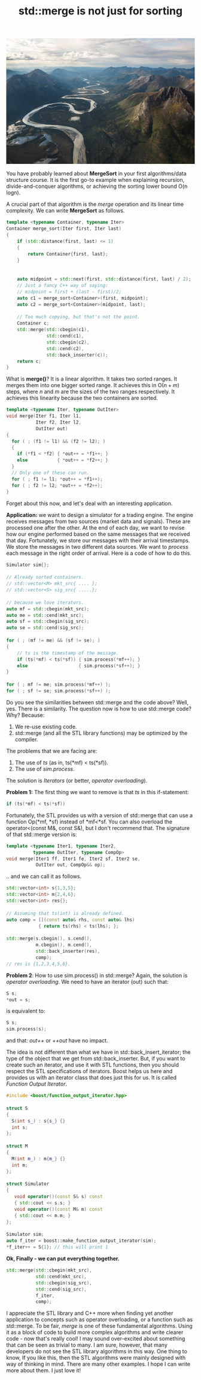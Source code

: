 ﻿---
layout: post
title: std::merge is not just for sorting
categories: algorithms
keywords: algorithms
---


![..](/assets/images/merge_roads.jpeg)

You have probably learned about **MergeSort** in your first algorithms/data structure course. It is the first go-to example when explaining recursion, divide-and-conquer algorithms, or achieving the sorting lower bound O(n logn). 

A crucial part of that algorithm is the *merge* operation and its linear time complexity.  We can write **MergeSort** as follows.
```cpp
template <typename Container, typename Iter> 
Container merge_sort(Iter first, Iter last) 
{ 
    if (std::distance(first, last) <= 1) 
    { 
        return Container{first, last};
    } 
    
    
    auto midpoint = std::next(first, std::distance(first, last) / 2);
    // Just a fancy C++ way of saying: 
    // midpoint = first + (last - first)/2; 
    auto c1 = merge_sort<Container>(first, midpoint); 
    auto c2 = merge_sort<Container>(midpoint, last); 
    
    // Too much copying, but that's not the point. 
    Container c; 
    std::merge(std::cbegin(c1), 
               std::cend(c1), 
               std::cbegin(c2), 
               std::cend(c2),
               std::back_inserter(c)); 
    return c;
} 
```



What is **merge()**? It is a linear algorithm. It takes two sorted ranges. It merges them into one bigger sorted range. It achieves this in O($n+m$) steps, where $n$ and $m$ are the sizes of the two ranges respectively. It achieves this linearity because the two containers are sorted.  

```cpp
template <typename Iter, typename OutIter> 
void merge(Iter f1, Iter l1, 
           Iter f2, Iter l2, 
           OutIter out)
{ 
  for ( ; (f1 != l1) && (f2 != l2); )
  {
    if (*f1 < *f2) { *out++ = *f1++; }
    else           { *out++ = *f2++; }
  } 
  // Only one of these can run. 
  for ( ; f1 != l1; *out++ = *f1++); 
  for ( ; f2 != l2; *out++ = *f2++); 
} 

```

Forget about this now, and let's deal with an interesting application. 

**Application:** we want to design a simulator for a trading engine. The engine receives messages from two sources (market data and signals).  These are processed one after the other. At the end of each day, we want to revise how our engine performed based on the same messages that we received that day. Fortunately, we store our messages with their arrival timestamps. We store the messages in two different data sources.  We want to *process* each message in the right order of arrival.  Here is a code of how to do this. 

```cpp
Simulator sim{}; 

// Already sorted containers.  
// std::vector<M> mkt_src{ .... }; 
// std::vector<S> sig_src{ .....}; 

// because we love iterators. 
auto mf = std::cbegin(mkt_src); 
auto me = std::cend(mkt_src);
auto sf = std::cbegin(sig_src);
auto se = std::cend(sig_src);

for ( ; (mf != me) && (sf != se); ) 
{ 
    // ts is the timestamp of the message. 
    if (ts(*mf) < ts(*sf)) { sim.process(*mf++); }
    else                   { sim.process(*sf++); }
} 

for ( ; mf != me; sim.process(*mf++) ); 
for ( ; sf != se; sim.process(*sf++) );
```

Do you see the similarities between std::merge and the code above? Well, yes. There is a similarity. The question now is how to use std::merge code? Why? Because:  

 1. We re-use existing code. 
 2. std::merge (and all the STL library functions) may be optimized by the compiler. 

The problems that we are facing are: 

 1. The use of *ts* (as in,  ts(*mf) < ts(*sf)). 
 2. The use of *sim.process*.  

The solution is  *Iterators* (or better, *operator overloading*).  

**Problem 1:** The first thing we want to remove is that *ts* in this if-statement: 
```cpp
if (ts(*mf) < ts(*sf))
```

Fortunately, the STL provides us with a version of std::merge that can use a function Op(*mf, *sf) instead of *mf<*sf.  You can also overload the operator<(const M&, const S&), but I don't recommend that.  The signature of that std::merge version is: 

```cpp
template <typename Iter1, typename Iter2, 
          typename OutIter, typename CompOp> 
void merge(Iter1 ff, Iter1 fe, Iter2 sf, Iter2 se, 
           OutIter out, CompOp&& op);  
```

.. and we can call it as follows. 
```cpp
std::vector<int> s{1,3,5}; 
std::vector<int> m{2,4,6};
std::vector<int> res{};

// Assuming that ts(int) is already defined.   
auto comp = [](const auto& rhs, const auto& lhs) 
            { return ts(rhs) < ts(lhs); }; 
            
std::merge(s.cbegin(), s.cend(), 
           m.cbegin(), m.cend(), 
           std::back_inserter(res), 
           comp);
// res is {1,2,3,4,5,6}.  
```

**Problem 2**: How to use sim.process() in std::merge?  Again, the solution is *operator overloading*.  We need to have an iterator (out) such that: 

```cpp 
S s;
*out = s; 
```
is equivalent to: 
```cpp
S s; 
sim.process(s); 
```

and that: *out++* or *++out* have no impact. 

The idea is not different than what we have in std::back_insert_iterator; the type of the object that we get from std::back_inserter.  But, if you want to create such an iterator, and use it with STL functions, then you should respect the STL specifications of iterators. Boost helps us here and provides us with an iterator class that does just this for us. It is called *Function Output Iterator*. 

```cpp
#include <boost/function_output_iterator.hpp>

struct S 
{ 
  S(int s_) : s{s_} {}
  int s; 
}; 

struct M 
{ 
  M(int m_) : m{m_} {} 
  int m; 
};

struct Simulator 
{ 
   void operator()(const S& s) const 
   { std::cout << s.s; } 
   void operator()(const M& m) const 
   { std::cout << m.m; }
}; 

Simulator sim; 
auto f_iter = boost::make_function_output_iterator(sim); 
*f_iter++ = S{1}; // this will print 1
```

**Ok, Finally -  we  can put everything together.** 
```cpp
std::merge(std::cbegin(mkt_src), 
           std::cend(mkt_src), 
           std::cbegin(sig_src), 
           std::cend(sig_src), 
           f_iter, 
           comp);
```

I appreciate the STL library and C++ more when finding yet another application to concepts such as operator overloading, or a function such as std::merge. To be fair, *merge* is one of these fundamental algorithms. Using it as a block of code to build more complex algorithms and write clearer code - now that's really cool!  I may sound over-excited about something that can be seen as trivial to many. I am sure, however, that many developers do not see the STL library algorithms in this way. One thing to know, If you like this, then the STL algorithms were mainly designed with way of thinking in mind. There are many other examples. I hope I can write more about them. I just love it!

    


